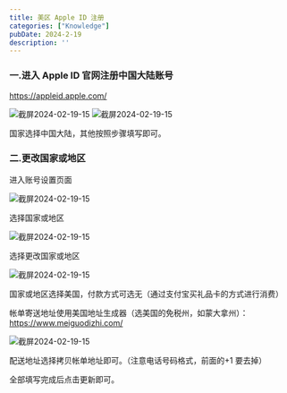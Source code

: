 ```yaml
---
title: 美区 Apple ID 注册
categories: ["Knowledge"]
pubDate: 2024-2-19
description: ''
---
```


### 一.进入 Apple ID 官网注册中国大陆账号

https://appleid.apple.com/

<img src="https://cdn.jsdelivr.net/gh/SUNSIR007/picx-images-hosting@master/20240219/截屏2024-02-19-15.45.16.jf0gkkrddow.png" alt="截屏2024-02-19-15" />

<img src="https://cdn.jsdelivr.net/gh/SUNSIR007/picx-images-hosting@master/20240219/截屏2024-02-19-15.47.19.276ufalftphc.png" alt="截屏2024-02-19-15" />

国家选择中国大陆，其他按照步骤填写即可。

### 二.更改国家或地区

进入账号设置页面

<img src="https://cdn.jsdelivr.net/gh/SUNSIR007/picx-images-hosting@master/20240219/截屏2024-02-19-15.49.43.194h4uhpntr4.png" alt="截屏2024-02-19-15" />

选择国家或地区

<img src="https://cdn.jsdelivr.net/gh/SUNSIR007/picx-images-hosting@master/20240219/截屏2024-02-19-15.52.19.6pyfrogxblo0.png" alt="截屏2024-02-19-15" />

选择更改国家或地区

<img src="https://cdn.jsdelivr.net/gh/SUNSIR007/picx-images-hosting@master/20240219/截屏2024-02-19-15.53.42.zaw3o8eh6i8.png" alt="截屏2024-02-19-15" />

国家或地区选择美国，付款方式可选无（通过支付宝买礼品卡的方式进行消费）

帐单寄送地址使用美国地址生成器（选美国的免税州，如蒙大拿州）：https://www.meiguodizhi.com/ 

<img src="https://cdn.jsdelivr.net/gh/SUNSIR007/picx-images-hosting@master/20240219/截屏2024-02-19-15.56.29.56nw12khzu00.png" alt="截屏2024-02-19-15" />

配送地址选择拷贝帐单地址即可。（注意电话号码格式，前面的+1 要去掉）

全部填写完成后点击更新即可。